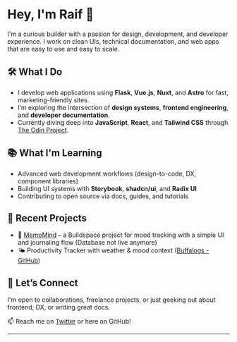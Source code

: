 # Hey, I'm Raif 👋

I'm a curious builder with a passion for design, development, and developer experience. I work on clean UIs, technical documentation, and web apps that are easy to use and easy to scale.

## 🛠 What I Do
- I develop web applications using **Flask**, **Vue.js**, **Nuxt**, and **Astro** for fast, marketing-friendly sites.
- I’m exploring the intersection of **design systems**, **frontend engineering**, and **developer documentation**.
- Currently diving deep into **JavaScript**, **React**, and **Tailwind CSS** through [The Odin Project](https://www.theodinproject.com/).

## 📚 What I'm Learning
- Advanced web development workflows (design-to-code, DX, component libraries)
- Building UI systems with **Storybook**, **shadcn/ui**, and **Radix UI**
- Contributing to open source via docs, guides, and tutorials

## 🚀 Recent Projects
- 🧠 [MemoMind](https://memo-mind.vercel.app) – a Buildspace project for mood tracking with a simple UI and journaling flow (Database not live anymore) 
- 🌤️ Productivity Tracker with weather & mood context ([Buffalogs - GitHub](https://github.com/raif-sh/buffalogs))

## 💬 Let’s Connect
I'm open to collaborations, freelance projects, or just geeking out about frontend, DX, or writing great docs.

📫 Reach me on [Twitter](https://twitter.com/RaifShareef_) or here on GitHub!

---

<!---
raif-sh/raif-sh is a ✨ special ✨ repository because its `README.md` (this file) appears on your GitHub profile.
You can click the Preview link to take a look at your changes.
--->
